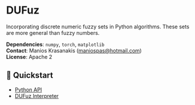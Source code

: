 # DUFuz
Incorporating discrete numeric fuzzy sets in Python algorithms.
These sets are more general than fuzzy numbers.

**Dependencies**: `numpy`, `torch`, `matplotlib`<br>
**Contact**: Manios Krasanakis (maniospas@hotmail.com)<br>
**License**: Apache 2


## :rocket: Quickstart
* [Python API](docs/api.md)
* [DUFuz Interpreter](docs/language.md)
